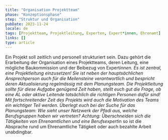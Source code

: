 ```yaml
---
title: "Organisation Projektteam"
phase: "Konzeptionsphase"
step: "Struktur und Organisation"
pubDate: 2023-11-24
locale: de
tags: [Projektteam, Projektleitung, Experten, Expert*innen, Ehrenamt]
links: []
type: article
---
```


Ein Projekt soll zeitlich und personell strukturiert sein. Dazu gehört die Erarbeitung der Organisation eines Projektteams, deren Leitung, eine mögliche Baukommission und der Beibezug von Expert*innen. Es ist zentral, eine Projektleitung einzusetzen! Sie ist neben der hauptsächlichen Ansprechperson auch für die Meilensteine verantwortlich und bespricht deren Aktualisierung regelmässig mit dem Planungsteam. Die Projektleitung sollte für diese Aufgabe genügend Zeit haben, stellt euch gut die Frage, ob eine AL oder aktive Leitende tatsächlich die richtigen Personen dafür sind! Mit fortschreitender Zeit des Projekts wird auch die Motivation des Teams ein wichtiger Teil werden. Überlegt euch bei der Suche für das Planungsteam: Wie sieht unser Netzwerk der Pfadi aus, welche Berufsgruppen haben wir vertreten? 
Achtung: Überschneiden sich die Tätigkeiten von Ehrenamtlichen und eine Berufsexpert*in so ist die Absprache rund um Ehrenamtliche Tätigkeit oder auch bezahlte Arbeit unabdingbar.
